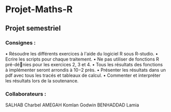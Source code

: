 # Projet-Maths-R
## Projet semestriel

### Consignes :
• Résoudre les différents exercices à l'aide du logiciel R sous R-studio.
• Ecrire les scripts pour chaque traitement.
• Ne pas utiliser de fonctions R pré-dénies pour les exercices 2, 3 et 4.
• Tous les résultats des fonctions à implémenter seront arrondis à 10−2 près.
• Présenter les résultats dans un pdf avec tous les tracés et tableaux de calcul.
• Commenter et interpréter les résultats lors de la soutenance.

### Collaborateurs : 
SALHAB Charbel
AMEGAH Komlan Godwin
BENHADDAD Lamia
